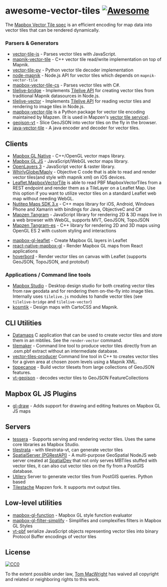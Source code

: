 # awesome-vector-tiles [![Awesome](https://cdn.rawgit.com/sindresorhus/awesome/d7305f38d29fed78fa85652e3a63e154dd8e8829/media/badge.svg)](https://github.com/sindresorhus/awesome)

The [Mapbox Vector Tile spec](https://www.mapbox.com/developers/vector-tiles/) is an efficient encoding for map
data into vector tiles that can be rendered dynamically.

### Parsers & Generators

- [vector-tile-js](https://github.com/mapbox/vector-tile-js) - Parses vector tiles with JavaScript.
- [mapnik-vector-tile](https://github.com/mapbox/mapnik-vector-tile) - C++ vector tile read/write implementation on top of Mapnik.
- [vector-tile-py](https://github.com/mapbox/vector-tile-py) - Python vector tile decoder implementation
- [node-mapnik](https://github.com/mapnik/node-mapnik) - Node.js API for vector tiles which depends on `mapnik-vector-tile`
- [mapbox-vector-tile-cs](https://github.com/bertt/mapbox-vector-tile-cs) - Parses vector tiles with C#.
- [tilelive-bridge](https://github.com/mapbox/tilelive-bridge) - Implements [Tilelive API](https://github.com/mapbox/tilelive.js/blob/master/API.md) for creating vector tiles from traditional Mapnik datasources in Node.js.
- [tilelive-vector](https://github.com/mapbox/tilelive-vector) - Implements [Tilelive API](https://github.com/mapbox/tilelive.js/blob/master/API.md) for reading vector tiles and rendering to image tiles in Node.js.
- [mapbox-vector-tile](https://github.com/mapzen/mapbox-vector-tile) is a Python package for vector tile encoding maintained by Mapzen. (It is used in Mapzen's [vector tile service](http://mapzen.com/vector)).
- [geojson-vt](https://github.com/mapbox/geojson-vt) - Slice GeoJSON into vector tiles on the fly in the browser.
- [java-vector-tile](https://github.com/ElectronicChartCentre/java-vector-tile) - A java encoder and decoder for vector tiles.

## Clients

- [Mapbox GL Native](https://github.com/mapbox/mapbox-gl-native) - C++/OpenGL vector maps library.
- [Mapbox GL JS](https://github.com/mapbox/mapbox-gl-js) - JavaScript/WebGL vector maps library.
- [OpenLayers 3](https://github.com/openlayers/ol3/pull/4219) - JavaScript vector & raster library.
- [WhirlyGlobe/Maply](https://github.com/mousebird/WhirlyGlobe/blob/master/WhirlyGlobeSrc/WhirlyGlobe-MaplyComponent/src/MaplyMapnikVectorTiles.mm) - Objective C code that is able to read and render vector tiles(and style with mapnik xml) on iOS devices.
- [Leaflet.MapboxVectorTile](https://github.com/SpatialServer/Leaflet.MapboxVectorTile) is able to read PBF MapboxVectorTiles from a REST endpoint and render them as a TileLayer on a Leaflet Map. Use this option if you want to utilize vector tiles on a standard Leaflet web map without needing WebGL.
- [Nutiteq Maps SDK 3.x](https://developer.nutiteq.com) - C++ maps library for iOS, Android, Windows Phone and Xamarin with bindings for Java, ObjectiveC and C#
- [Mapzen Tangram](https://github.com/tangrams/tangram) - JavaScript library for rendering 2D & 3D maps live in a web browser with WebGL, supports MVT, GeoJSON, TopoJSON
- [Mapzen Tangram-es](https://github.com/tangrams/tangram-es) - C++ library for rendering 2D and 3D maps using OpenGL ES 2 with custom styling and interactions
* [mapbox-gl-leaflet](https://github.com/mapbox/mapbox-gl-leaflet) - Create Mapbox GL layers in Leaflet
* [react-native-mapbox-gl](https://github.com/mapbox/react-native-mapbox-gl) - Render Mapbox GL maps from React applications
* [hoverbord](https://github.com/devTristan/hoverboard) - Render vector tiles on canvas with Leaflet (supports GeoJSON, TopoJSON, and protobuf)

### Applications / Command line tools

- [Mapbox Studio](https://github.com/mapbox/mapbox-studio) - Desktop design studio for both creating vector tiles from raw geodata and for rendering them on-the-fly into image tiles. Internally uses `tilelive.js` modules to handle vector tiles (see `tilelive-bridge` and `tilelive-vector`)
- [kosmtik](https://github.com/kosmtik/kosmtik) - Design maps with CartoCSS and Mapnik.

## CLI Utilities

- [Datamaps](https://github.com/ericfischer/datamaps) C application that can be used to create vector tiles and store them in an mbtiles. See the `render-vector` command.
- [tilemaker](https://github.com/systemed/tilemaker) - Command line tool to produce vector tiles directly from an .osm.pbf extract without an intermediate database.
- [vector-tiles-producer](https://github.com/vross/vector-tiles-producer) Command line tool in C++ to creates vector tiles for a given area at chosen zoom levels using a Mapnik XML.
- [tippecanoe](https://github.com/mapbox/tippecanoe) - Build vector tilesets from large collections of GeoJSON features.
- [vt-geojson](https://github.com/developmentseed/vt-geojson) - decodes vector tiles to GeoJSON FeatureCollections

## Mapbox GL JS Plugins

- [gl-draw](https://github.com/mapbox/gl-draw) - Adds support for drawing and editing features on Mapbox GL JS maps

## Servers

- [tessera](https://github.com/mojodna/tessera) - Supports serving and rendering vector tiles. Uses the same core libraries as Mapbox Studio.
- [tilestrata](https://github.com/naturalatlas/tilestrata) - with tilestrata-vt, can generate vector tiles
- [SpatialServer (PGRestAPI)](https://github.com/spatialdev/PGRestAPI) - A multi-purpose GeoSpatial NodeJS web server created at [SpatialDev](http://spatialdev.com) that not only serves MBTiles stuffed with vector tiles, it can also cut vector tiles on the fly from a PostGIS database.
- [Utilery](https://github.com/etalab/utilery) Server to generate vector tiles from PostGIS queries. Python based
- [Tilestache](https://github.com/mapzen/TileStache/) Mapzen fork. It supports mvt output tiles.

## Low-level utilities

- [mapbox-gl-function](https://github.com/mapbox/mapbox-gl-function) - Mapbox GL style function evaluator
- [mapbox-gl-filter-simplify](https://github.com/mapbox/mapbox-gl-filter-simplify) - Simplifies and complexifies filters in Mapbox GL Styles
- [vt-pbf](https://github.com/anandthakker/vt-pbf) serialize JavaScript objects representing vector tiles into binary Protocol Buffer encodings of vector tiles

## License

[![CC0](http://i.creativecommons.org/p/zero/1.0/88x31.png)](http://creativecommons.org/publicdomain/zero/1.0/)

To the extent possible under law, [Tom MacWright](http://macwright.org) has waived all copyright and related or neighboring rights to this work.
